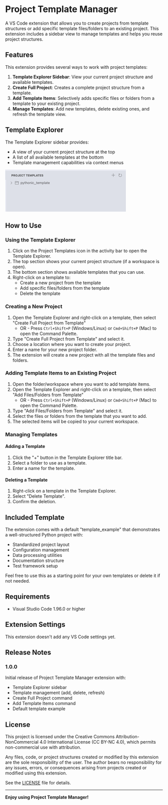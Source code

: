 # Project Template Manager

A VS Code extension that allows you to create projects from template structures or add specific template files/folders to an existing project. This extension includes a sidebar view to manage templates and helps you reuse project structures.

## Features

This extension provides several ways to work with project templates:

1. **Template Explorer Sidebar**: View your current project structure and available templates.
2. **Create Full Project**: Creates a complete project structure from a template.
3. **Add Template Items**: Selectively adds specific files or folders from a template to your existing project.
4. **Manage Templates**: Add new templates, delete existing ones, and refresh the template view.

## Template Explorer

The Template Explorer sidebar provides:

- A view of your current project structure at the top
- A list of all available templates at the bottom
- Template management capabilities via context menus

![Template Explorer](resources/screenshot.png)

## How to Use

### Using the Template Explorer

1. Click on the Project Templates icon in the activity bar to open the Template Explorer.
2. The top section shows your current project structure (if a workspace is open).
3. The bottom section shows available templates that you can use.
4. Right-click on a template to:
   - Create a new project from the template
   - Add specific files/folders from the template
   - Delete the template

### Creating a New Project

1. Open the Template Explorer and right-click on a template, then select "Create Full Project from Template"
   - OR -
   Press `Ctrl+Shift+P` (Windows/Linux) or `Cmd+Shift+P` (Mac) to open the Command Palette.
2. Type "Create Full Project from Template" and select it.
3. Choose a location where you want to create your project.
4. Enter a name for your new project folder.
5. The extension will create a new project with all the template files and folders.

### Adding Template Items to an Existing Project

1. Open the folder/workspace where you want to add template items.
2. Open the Template Explorer and right-click on a template, then select "Add Files/Folders from Template"
   - OR -
   Press `Ctrl+Shift+P` (Windows/Linux) or `Cmd+Shift+P` (Mac) to open the Command Palette.
3. Type "Add Files/Folders from Template" and select it.
4. Select the files or folders from the template that you want to add.
5. The selected items will be copied to your current workspace.

### Managing Templates

#### Adding a Template
1. Click the "+" button in the Template Explorer title bar.
2. Select a folder to use as a template.
3. Enter a name for the template.

#### Deleting a Template
1. Right-click on a template in the Template Explorer.
2. Select "Delete Template".
3. Confirm the deletion.

## Included Template

The extension comes with a default "template_example" that demonstrates a well-structured Python project with:

- Standardized project layout
- Configuration management
- Data processing utilities
- Documentation structure
- Test framework setup

Feel free to use this as a starting point for your own templates or delete it if not needed.

## Requirements

- Visual Studio Code 1.96.0 or higher

## Extension Settings

This extension doesn't add any VS Code settings yet.

## Release Notes

### 1.0.0

Initial release of Project Template Manager extension with:
- Template Explorer sidebar
- Template management (add, delete, refresh)
- Create Full Project command
- Add Template Items command
- Default template example

## License

This project is licensed under the Creative Commons Attribution-NonCommercial 4.0 International License (CC BY-NC 4.0), which permits non-commercial use with attribution.

Any files, code, or project structures created or modified by this extension are the sole responsibility of the user. The author bears no responsibility for any issues, errors, or consequences arising from projects created or modified using this extension.

See the [LICENSE](LICENSE) file for details.

---

**Enjoy using Project Template Manager!**
